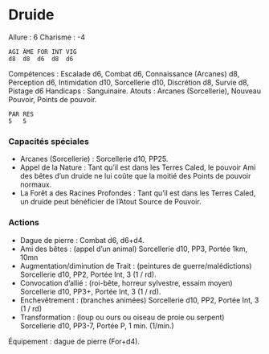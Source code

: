 # Druide

Allure : 6
Charisme : -4

	AGI	ÂME	FOR	INT	VIG
	d8	d8	d6	d8	d6

Compétences : Escalade d6, Combat d6, Connaissance (Arcanes) d8, Perception d6, Intimidation d10, Sorcellerie d10, Discrétion d8, Survie d8, Pistage d6
Handicaps : Sanguinaire.
Atouts : Arcanes (Sorcellerie), Nouveau Pouvoir, Points de pouvoir.

	PAR	RES
	5	5

### Capacités spéciales
- Arcanes (Sorcellerie) : Sorcellerie d10, PP25.
- Appel de la Nature : Tant qu’il est dans les Terres Caled, le pouvoir Ami des bêtes d’un druide ne lui coûte que la moitié des Points de pouvoir normaux.
- La Forêt a des Racines Profondes : Tant qu’il est dans les Terres Caled, un druide peut bénéficier de l’Atout Source de Pouvoir.

### Actions
- Dague de pierre : Combat d6, d6+d4.
- Ami des bêtes : (appel d’un animal) Sorcellerie d10, PP3, Portée 1km, 10mn
- Augmentation/diminution de Trait : (peintures de guerre/malédictions) Sorcellerie d10, PP2, Portée Int, 3 (1 / rd).
- Convocation d’allié : (roi-bête, horreur sylvestre, essaim moyen) Sorcellerie d10, PP3+, Portée Int, 3 (1 / rd).
- Enchevêtrement : (branches animées) Sorcellerie d10, PP2, Portée Int, 3 (1 / rd)
- Transformation : (loup ou ours ou oiseau de proie ou serpent) Sorcellerie d10, PP3-7, Portée P, 1 min. (1/min.)

Équipement : dague de pierre (For+d4).
